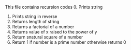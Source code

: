 This file contains recursion codes
0. Prints string
1. Prints string in reverse
2. Returns length of string
3. Returns a factorial of a number
4. Returns value of x raised to the power of y
5. Return snatural square of a number
6. Return 1 if number is a prime number otherwise returns 0
